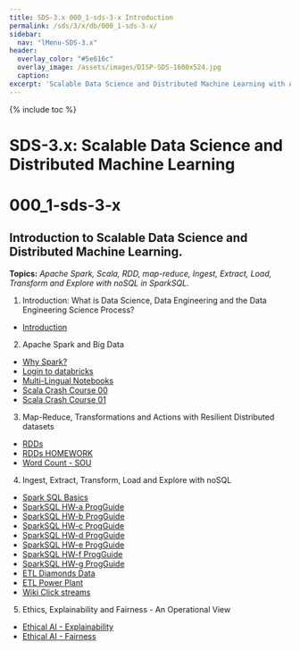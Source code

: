 ```yaml
---
title: SDS-3.x 000_1-sds-3-x Introduction
permalink: /sds/3/x/db/000_1-sds-3-x/
sidebar:
  nav: "lMenu-SDS-3.x"
header:
  overlay_color: "#5e616c"
  overlay_image: /assets/images/DISP-SDS-1600x524.jpg
  caption: 
excerpt: 'Scalable Data Science and Distributed Machine Learning with Apache Spark 3.x and 2.x.<br />Introduction<br /><br />{::nomarkdown}<iframe style="display: inline-block;" src="https://ghbtns.com/github-btn.html?user=lamastex&repo=scalable-data-science&type=star&count=true&size=large" frameborder="0" scrolling="0" width="160px" height="30px"></iframe> <iframe style="display: inline-block;" src="https://ghbtns.com/github-btn.html?user=lamastex&repo=scalable-data-science&type=fork&count=true&size=large" frameborder="0" scrolling="0" width="158px" height="30px"></iframe>{:/nomarkdown}'
---
```


{% include toc %}

# SDS-3.x: Scalable Data Science and Distributed Machine Learning


# 000_1-sds-3-x

## Introduction to Scalable Data Science and Distributed Machine Learning. 

**Topics:** *Apache Spark, Scala, RDD, map-reduce, Ingest, Extract, Load, Transform and Explore with noSQL in SparkSQL.*

1. Introduction:  What is Data Science, Data Engineering and the Data Engineering Science Process?
  *  [Introduction](000_ScaDaMaLe/)
2. Apache Spark and Big Data
  *  [Why Spark?](001_whySpark/)
  *  [Login to databricks](002_00_loginToDatabricks/)
  *  [Multi-Lingual Notebooks](002_01_multiLingualNotebooks/)
  *  [Scala Crash Course 00](003_00_scalaCrashCourse/)
  *  [Scala Crash Course 01](003_01_scalaCrashCourse/)
3. Map-Reduce, Transformations and Actions with Resilient Distributed datasets
  *  [RDDs](004_RDDsTransformationsActions/)
  *  [RDDs HOMEWORK](005_RDDsTransformationsActionsHOMEWORK/)
  *  [Word Count - SOU](006_WordCount/)
4. Ingest, Extract, Transform, Load and Explore with noSQL
  *  [Spark SQL Basics](007_SparkSQLIntroBasics/)
  *  [SparkSQL HW-a ProgGuide](007a_SparkSQLProgGuide_HW/)
  *  [SparkSQL HW-b ProgGuide](007b_SparkSQLProgGuide_HW/)
  *  [SparkSQL HW-c ProgGuide](007c_SparkSQLProgGuide_HW/)
  *  [SparkSQL HW-d ProgGuide](007d_SparkSQLProgGuide_HW/)
  *  [SparkSQL HW-e ProgGuide](007e_SparkSQLProgGuide_HW/)
  *  [SparkSQL HW-f ProgGuide](007f_SparkSQLProgGuide_HW/)
  *  [SparkSQL HW-g ProgGuide](007g_PivotInSQL/)
  *  [ETL Diamonds Data](008_DiamondsPipeline_01ETLEDA/)
  *  [ETL Power Plant](009_PowerPlantPipeline_01ETLEDA/)
  *  [Wiki Click streams](010_wikipediaClickStream_01ETLEDA/)
5. Ethics, Explainability and Fairness - An Operational View
  * [Ethical AI - Explainability](colab/Ethical_AI_Explainability_Self_Study_Exercise/)
  * [Ethical AI - Fairness](colab/Ethical_AI_Fairness_Self_Study_Exercise/)
